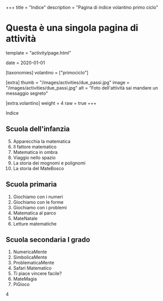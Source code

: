 +++
title = "Indice"
description = "Pagina di indice volantino primo ciclo"

# Questa è una singola pagina di attività
template = "activity/page.html"

date = 2020-01-01

[taxonomies]
volantino = ["primociclo"]

[extra]
thumb = "/images/activities/due_passi.jpg"
image = "/images/activities/due_passi.jpg"
alt = "Foto dell'attività sai mandare un messaggio segreto"

[extra.volantino]
weight = 4
raw = true
+++

<section class="page info">
<div class="page-header"><span>Indice</span></div>
<div class="page-content indice">
<h2>Scuola dell'infanzia</h2>
<ol start="5">
<li>Apparecchia la matematica</li>
<li>Il fattore matematico</li>
<li>Matematica in ombra</li>
<li>Viaggio nello spazio</li>
<li>La storia dei mognomi e polignomi</li>
<li>La storia del MateBosco</li>
</ol>
<h2>Scuola primaria</h2>
<ol>
<li>Giochiamo con i numeri</li>
<li>Giochiamo con le forme</li>
<li>Giochiamo con i problemi</li>
<li>Matematica al parco</li>
<li>MateNatale</li>
<li>Letture matematiche</li>
</ol>
<h2>Scuola secondaria I grado</h2>
<ol>
<li>NumericaMente</li>
<li>SimbolicaMente</li>
<li>ProblematicaMente</li>
<li>Safari Matematico</li>
<li>Ti piace vincere facile?</li>
<li>MateMagia</li>
<li>PiGioco</li>
</ol>
<div class="page-footer"><div class="page-number"><span>4</span></div></div>
</section>

